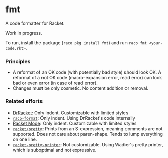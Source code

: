fmt
===

A code formatter for Racket.

Work in progress.

To run, install the package (`raco pkg install fmt`) and run `raco fmt <your-code.rkt>`.

### Principles 

- A reformat of an OK code (with potentially bad style) should look OK. A reformat of a not OK code (macro-expansion error, read error) can look bad or even error (in case of read error).
- Changes must be only cosmetic. No content addition or removal.

### Related efforts

- [DrRacket](https://github.com/racket/drracket/): Only indent. Customizable with limited styles
- [`raco-format`](https://github.com/mxork/raco-format/): Only indent. Using DrRacket's code internally
- [Racket Mode](https://racket-mode.com/): Only indent. Customizable with limited styles
- [`racket/pretty`](https://docs.racket-lang.org/reference/pretty-print.html): Prints from an S-expression, meaning comments are not supported. Does not care about paren-shape. Tends to lump everything on one line.
- [`racket-pretty-printer`](https://github.com/Shuumatsu/racket-pretty-printer): Not customizable. Using Wadler's pretty printer, which is suboptimal and not expressive.
